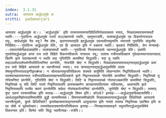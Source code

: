 ```yaml
---
index:  3.1.31
sutra:  आयादय आर्द्धधातुके वा
vritti:  padamanjari
---
```


	आयादय आर्द्धधातुके वा।। `आर्द्धधातुके` इति परसप्तम्यामायादिविधिभिरेकवाक्यता स्यात्, भिन्नवाक्यतायामयमर्थो भवति----गुपादिभ्य आर्द्धधातुके परतो वाऽऽयप्रत्ययो भवति, एवमुत्तरत्रापि, ततश्चार्द्धधातुके एव विकल्पेनायादयः स्युः, सार्वधातुके नैव स्युः? नैष दोषः, पृथागारम्भाद्यदि ह्यार्द्धधातुक एवायादीनामुत्पत्तिः स्यात्ततो गुपादिभिः संयुज्यैव निर्दिशेत्---गुपादिभ्य आर्द्धधातुके वेति, एवं हि आयादय इति न वक्तव्यं भवति। पृथकतं निर्दिशति, तेन मन्यामहे---व्यापारभेदेनैकवाक्यतेति। ततश्चायमर्थो भवति---गुपादिभ्यो नित्यमायादयो भवन्त्यार्द्धधातुके वेति। एवमपि गुपादेर्यदार्द्धधातुकं प्राप्तं तत्र ततो विहिते विकरणविकल्पे नायादयः स्यु; ततश्च स्त्रीभावविवक्षायं गुपेरप्रत्ययान्तत्वाभावात् क्तिनि कृते यदायप्रत्ययो न भवति तदा गुप्तिरिति काममिष्टं सिद्ध्यति। यदा तु भवति तदाऽल्लोपयलोपयोर्गोपातिरित्यनिष्टं प्राप्नोति, गोपायेति चेष्टं न सिद्ध्यति। भिन्नवाक्यतायामायाद्यन्ताद्यदार्द्धधातुकं प्रप्तं तत्र ततो विहिते आयादयो वा भवन्तीत्यर्थः स्यात्। तत्र चायाद्यान्ताद्यदार्द्धधातुकमिति वदता तेषामुत्पत्तिस्तावदङ्गीकृत#आ। न चोत्पन्नानामुत्पत्तिविकल्पः शक्यते कर्तुमिति लोकन्यायेन निवृत्तिविकल्पो भवति। ततश्चायप्रत्ययान्तात् स्त्रीभावविवक्षायामप्रत्ययादित्यकारे कृते निवृत्त्यभावपक्षे गोपायेति काममिष्टं सिद्ध्यति। निवृत्तिपक्षे तु गोपेत्यनिष्टं प्राप्नोति, गुप्तिरिति चेष्टं न सिद्ध्यति। लिटि च निवृत्त्यभावपक्षे गोपायाञ्चकारेति काममिष्टं सिद्ध्यति, निवृत्तिपक्षे तु यदि लिटि परतो निवृत्तिस्तथापि प्रत्ययलक्षणेन कास्प्रत्ययादित्यामा भवितव्यम्, अथाप्यामि कृते निवृत्तिस्तथापि तस्यैव श्रवणं प्राप्नोतीति सर्वथा गोपांचकारेत्यनिष्टं प्राप्नोतीति, जुगोपेति चेष्टं न सिद्ध्यति। तस्माद् दुष्ट एवायं परसप्तमीपक्ष इति मत्वाह---आर्द्धधातुके विषय इति। कोऽर्थः? इत्याह---आर्द्धधातुकविवक्षायामिति। आर्धधातुकमिहोत्पादयिष्यामीति बुद्धौ सत्यामित्यर्थः। विषयसप्तमीपक्षेऽपि भिन्नवाक्यतायामार्द्धधातुके विधित्सिते आयादयो भवन्तीत्युक्ते, कुतो विधित्सिते? इत्यपेक्षायामायाद्यन्तस्यापि धातुत्वात्तत इति गम्यते ततश्च निवृत्तिपक्ष एवाश्रित इति स एव दोषो यं पूर्वमवोचाम। तस्मादेकवाक्यतयोत्पत्तिविकल्प इत्याह---नित्यप्रत्ययप्रसङ्गे तदुत्पत्तिरार्द्धधातुकविषेये विकल्प्यत इति। किमेवं सति सिद्धं भवतीत्याह--तत्रेति।।
